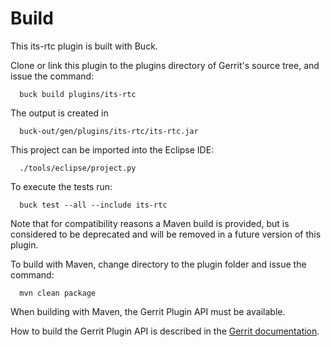 Build
=====

This its-rtc plugin is built with Buck.

Clone or link this plugin to the plugins directory of Gerrit's source
tree, and issue the command:

```
  buck build plugins/its-rtc
```

The output is created in

```
  buck-out/gen/plugins/its-rtc/its-rtc.jar
```

This project can be imported into the Eclipse IDE:

```
  ./tools/eclipse/project.py
```

To execute the tests run:

```
  buck test --all --include its-rtc
```

Note that for compatibility reasons a Maven build is provided, but is
considered to be deprecated and will be removed in a future version of
this plugin.

To build with Maven, change directory to the plugin folder and issue the
command:

```
  mvn clean package
```

When building with Maven, the Gerrit Plugin API must be available.

How to build the Gerrit Plugin API is described in the [Gerrit
documentation](../../../Documentation/dev-buck.html#_extension_and_plugin_api_jar_files).
